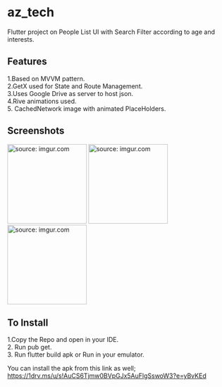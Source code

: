 # az_tech

Flutter project on People List UI with Search Filter according to age and interests.

## Features

1.Based on MVVM pattern.<Br>
2.GetX used for State and Route Management.<Br>
3.Uses Google Drive as server to host json.<Br>
4.Rive animations used.<Br>
5. CachedNetwork image with animated PlaceHolders.<Br>

## Screenshots
<a href="https://imgur.com/o6TBMSq"><img src="https://i.imgur.com/o6TBMSq.png" title="source: imgur.com" width = "180" /></a>
<a href="https://imgur.com/NZ5ri8s"><img src="https://i.imgur.com/NZ5ri8s.png" title="source: imgur.com" width = "180" /></a>
<a href="https://imgur.com/1IU6LvT"><img src="https://i.imgur.com/1IU6LvT.png" title="source: imgur.com" width = "180" /></a>
  
## To Install 
  1.Copy the Repo and open in your IDE.<Br>
  2. Run pub get.<Br>
  3. Run flutter build apk or Run in your emulator.<Br>
  
  You can install the apk from this link as well;<Br>
  https://1drv.ms/u/s!AuCS6Tjmw0BVpGJx5AuFlgSswoW3?e=yBvKEd
